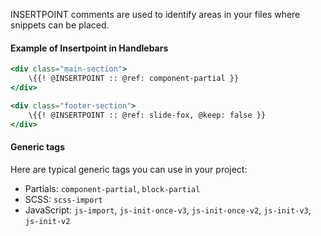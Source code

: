 INSERTPOINT comments are used to identify areas in your files where snippets can be placed. 

#### Example of Insertpoint in Handlebars

``` hbs
<div class="main-section">
    \{{! @INSERTPOINT :: @ref: component-partial }}
</div>

<div class="footer-section">
    \{{! @INSERTPOINT :: @ref: slide-fox, @keep: false }}
</div>

```

#### Generic tags

Here are typical generic tags you can use in your project:

- Partials: `component-partial`, `block-partial`
- SCSS: `scss-import`
- JavaScript: `js-import`, `js-init-once-v3`, `js-init-once-v2`, `js-init-v3`, `js-init-v2`